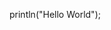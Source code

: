 println("Hello World");


<!---
MukeshThamilvanan/MukeshThamilvanan is a ✨ special ✨ repository because its `README.md` (this file) appears on your GitHub profile.
You can click the Preview link to take a look at your changes.
--->
